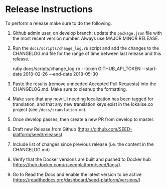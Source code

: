 # Release Instructions

To perform a release make sure to do the following.

1. Github admin user, on develop branch: update the `package.json` file with the most recent version number. Always use MAJOR.MINOR.RELEASE.
1. Run the `docs/scripts/change_log.rb` script and add the changes to the CHANGELOG.md file for the range of time between last release and this release.
   

    ruby docs/scripts/change_log.rb --token GITHUB_API_TOKEN --start-date 2018-02-26 --end-date 2018-05-30

1. Paste the results (remove unneeded Accepted Pull Requests) into the CHANGELOG.md. Make sure to cleanup the formatting.
1. Make sure that any new UI needing localization has been tagged for translation, and that any new translation keys exist in the lokalise.co project (see `/docs/translation.md`).
1. Once develop passes, then create a new PR from develop to master.
1. Draft new Release from Github (https://github.com/SEED-platform/seed/releases).
1. Include list of changes since previous release (i.e. the content in the CHANGELOG.md)
1. Verify that the Docker versions are built and pushed to Docker hub (https://hub.docker.com/r/seedplatform/seed/tags/).
1. Go to Read the Docs and enable the latest version to be active (https://readthedocs.org/dashboard/seed-platform/versions/)
